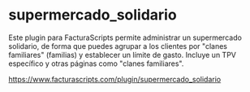 # supermercado_solidario
Este plugin para FacturaScripts permite administrar un supermercado solidario,
de forma que puedes agrupar a los clientes por "clanes familiares" (familias) y establecer un límite de gasto.
Incluye un TPV específico y otras páginas como "clanes familiares".

https://www.facturascripts.com/plugin/supermercado_solidario